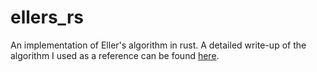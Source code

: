 # ellers_rs
An implementation of Eller's algorithm in rust. A detailed write-up of the algorithm I used as a reference can be found [here](http://www.neocomputer.org/projects/eller.html).